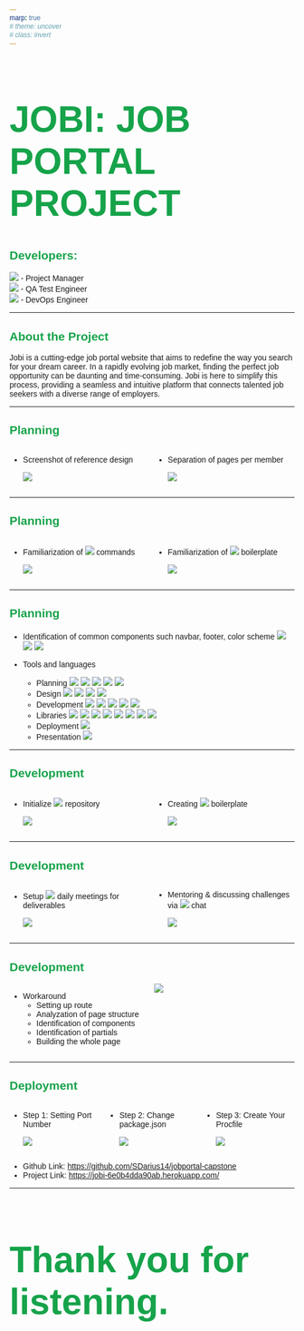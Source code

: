 ```yaml
---
marp: true
# theme: uncover
# class: invert
---
```


<style>
    @import url('https://fonts.googleapis.com/css2?family=DM+Sans:opsz,wght@9..40,100;9..40,200;9..40,300;9..40,400;9..40,500;9..40,600;9..40,700;9..40,800;9..40,900;9..40,1000&display=swap');

    * {
        font-family: "DM Sans", sans-serif;
    }

    h1 {
        font-size: 64px;
        font-weight: 900;
        color: #16a34a;
    }

    h2 {
        color: #16a34a;
        font-weight: 700;
    }

    .planning {
        display: grid;
        grid-template-columns: repeat(2, minmax(0, 1fr));
        gap: 0.5rem;
    }

    .deployment {
        display: grid;
        grid-template-columns: repeat(3, minmax(0, 1fr));
        gap: 0.5rem;
    }
</style>

<!-- ![bg right](https://picsum.photos/720?image=1)
![bg](https://picsum.photos/720?image=20) -->

<h1>JOBI: JOB PORTAL PROJECT</h1>

<h2>Developers:</h2>

<a href="https://github.com/SDarius14"><img src="https://img.shields.io/badge/dariushernandez-%23121011.svg?&style=for-the-badge&logo=github&logoColor=white"></a> - Project Manager </br> <a href="https://github.com/emailjohnthomascaballero"><img src="https://img.shields.io/badge/johncaballero-%23121011.svg?&style=for-the-badge&logo=github&logoColor=white"></a> - QA Test Engineer </br> <a href="https://github.com/jebsonubaldo"><img src="https://img.shields.io/badge/jebsonubaldo-%23121011.svg?&style=for-the-badge&logo=github&logoColor=white"></a> - DevOps Engineer

--- 

<h2>About the Project</h2>

Jobi is a cutting-edge job portal website that aims to redefine the way you search for your dream career. In a rapidly evolving job market, finding the perfect job opportunity can be daunting and time-consuming. Jobi is here to simplify this process, providing a seamless and intuitive platform that connects talented job seekers with a diverse range of employers.


---

<h2>Planning</h2>

<div class="planning">
<div>

* Screenshot of reference design

    <img src="./public/assets/presentation/inspiration_design.png" class="steps">

</div>
<div>

* Separation of pages per member

    <img src="./public/assets/presentation/notion.png" class="steps">

</div>
</div>

---

<h2>Planning</h2>

<div class="planning">
<div>

* Familiarization of <img src="https://img.shields.io/badge/git%20-%23F05032.svg?&style=for-the-badge&logo=git&logoColor=white"/> commands

    <img src="./public/assets/presentation/git.png" class="steps">

</div>
<div>

* Familiarization of <img src="https://img.shields.io/badge/EJS%20-%23E74C3C.svg?&style=for-the-badge&logo=EJS&logoColor=white"> boilerplate

    <img src="./public/assets/presentation/workaround.png" class="steps">

</div>
</div>

---
<h2>Planning</h2>

* Identification of common components such navbar, footer, color scheme <a href=""><img src="https://img.shields.io/badge/Primary%20Color-%2314532d-14532d"></a> <a href=""><img src="https://img.shields.io/badge/Secondary%20Color-%2316a34a-16a34a"></a> <a href=""><img src="https://img.shields.io/badge/Accent%20Color-%23d2f34c-d2f34c"></a>

* Tools and languages
    - Planning <img src="https://img.shields.io/badge/Notion-000000?style=for-the-badge&logo=notion&logoColor=white"> <img src="https://img.shields.io/badge/Discord-7289DA?style=for-the-badge&logo=discord&logoColor=white"> <img src="https://img.shields.io/badge/git%20-%23F05032.svg?&style=for-the-badge&logo=git&logoColor=white"/> <img src="https://img.shields.io/badge/GitHub-181717?style=for-the-badge&logo=github&logoColor=white"/> <img src="https://img.shields.io/badge/Excalidraw%20-%23FFDC00.svg?&style=for-the-badge&logo=Excalidraw&logoColor=black"/>
    - Design <img src="https://img.shields.io/badge/figma-%23F24E1E.svg?style=for-the-badge&logo=figma&logoColor=white"> <img src="https://img.shields.io/badge/Envato%20Elements-00AEF0?style=for-the-badge&logo=envato&logoColor=white)](https://elements.envato.com/"> <img src="https://img.shields.io/badge/Google%20Fonts%20-%234285F4.svg?&style=for-the-badge&logo=Google%20Fonts&logoColor=white"> <img src="https://img.shields.io/badge/Unsplash%20-%2316a34a.svg?&style=for-the-badge&logo=Unsplash&logoColor=white">
    - Development <img src="https://img.shields.io/badge/Visual%20Studio-5C2D91?style=for-the-badge&logo=visual-studio"> <img src="https://img.shields.io/badge/html5-%23E34F26.svg?style=for-the-badge&logo=html5&logoColor=white"> <img src="https://img.shields.io/badge/css3-%231572B6.svg?style=for-the-badge&logo=css3&logoColor=white"> <img src="https://img.shields.io/badge/javascript%20-%23323330.svg?&style=for-the-badge&logo=javascript&logoColor=%23F7DF1E"> <img src="https://img.shields.io/badge/Embedded_Javascript%20-%23E74C3C.svg?&style=for-the-badge&logo=EJS&logoColor=white">
    - Libraries <img src="https://img.shields.io/badge/tailwind%20css%20-%2338B2AC.svg?&style=for-the-badge&logo=tailwind-css&logoColor=white"> <img src="https://img.shields.io/badge/node.js%20-%23008CC1.svg?&style=for-the-badge&logo=node.js&logoColor=white"> <img src="https://img.shields.io/badge/Express.js-47A248?style=for-the-badge&logo=express&logoColor=white"> <img src="https://img.shields.io/badge/Particle.js%20-%23007BFF.svg?&style=for-the-badge&logo=particle.js&logoColor=white"> <img src="https://img.shields.io/badge/Chart.js%20-%23FF6384.svg?&style=for-the-badge&logo=chart.js&logoColor=white"> <img src="https://img.shields.io/badge/Swiper.js%20-%23FF4500.svg?&style=for-the-badge&logo=Swiper.js&logoColor=white"> <img src="https://img.shields.io/badge/Alpine.js%20-%238BC34A.svg?&style=for-the-badge&logo=Alpine.js&logoColor=white"> <img src="https://img.shields.io/badge/ScrollReveal%20-%230A0A0A.svg?&style=for-the-badge&logo=ScrollReveal&logoColor=white"> 
    - Deployment <img src="https://img.shields.io/badge/Heroku%20-%23430098.svg?&style=for-the-badge&logo=heroku&logoColor=white"> 
    - Presentation <img src="https://img.shields.io/badge/Marp%20-%23007ACC.svg?&style=for-the-badge&logo=Marp&logoColor=white"> 
---

<h2>Development</h2>

<div class="planning">
<div>

* Initialize <img src="https://img.shields.io/badge/GitHub-181717?style=for-the-badge&logo=github&logoColor=white"/> repository

    <img src="./public/assets/presentation/github.png" class="steps">

</div>
<div>

* Creating <img src="https://img.shields.io/badge/Embedded_Javascript%20-%23E74C3C.svg?&style=for-the-badge&logo=EJS&logoColor=white"> boilerplate
    
    <img src="./public/assets/presentation/workaround.png" class="steps">

</div>
</div>

---

<h2>Development</h2>

<div class="planning">
<div>

* Setup <img src="https://img.shields.io/badge/Discord-7289DA?style=for-the-badge&logo=discord&logoColor=white">  daily meetings for deliverables

    <img src="./public/assets/presentation/discord_1.png" class="steps">

</div>
<div>

* Mentoring & discussing challenges via <img src="https://img.shields.io/badge/Discord-7289DA?style=for-the-badge&logo=discord&logoColor=white"> chat
    
    <img src="./public/assets/presentation/discord_2.png" class="steps">

</div>
</div>

---

<h2>Development</h2>

<div class="planning">
<div>

* Workaround
    * Setting up route
    * Analyzation of page structure
    * Identification of components
    * Identification of partials
    * Building the whole page

</div>
<div>

<img src="./public/assets/presentation/workaround.png" class="steps">

</div>
</div>
  
---
## Deployment

<!-- ###### Using <img src="https://img.shields.io/badge/Heroku%20-%23430098.svg?&style=for-the-badge&logo=heroku&logoColor=white">  for deployment -->

<div class="deployment">
<div>

* Step 1: Setting Port Number

    <img src="./public/assets/presentation/step_1.png" class="steps">

</div>
<div>

* Step 2: Change package.json

    <img src="./public/assets/presentation/step_2.png" class="steps">

</div>
<div>

* Step 3: Create Your Procfile

    <img src="./public/assets/presentation/step_3.png" class="steps">

</div>
</div>

* Github Link: https://github.com/SDarius14/jobportal-capstone
* Project Link: https://jobi-6e0b4dda90ab.herokuapp.com/

---

# Thank you for listening.
